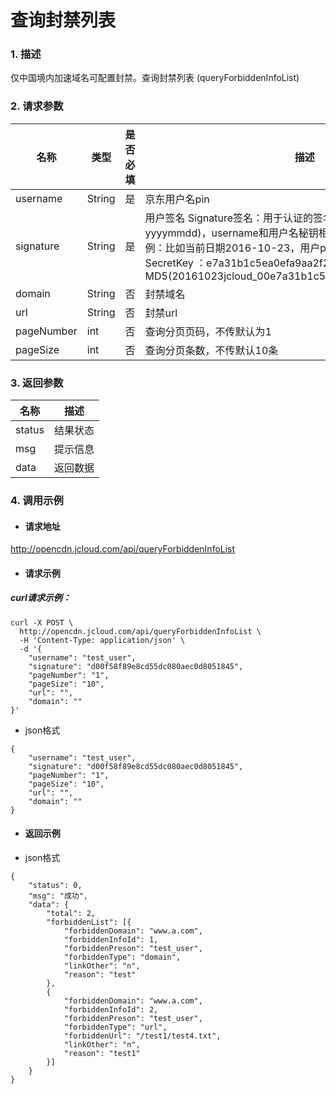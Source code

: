 # **查询封禁列表**
### 1. 描述

仅中国境内加速域名可配置封禁。查询封禁列表 (queryForbiddenInfoList)

### 2. 请求参数

| **名称**      | **类型** | **是否必填** | **描述**                          |
| ----------- | ------ | -------- | ------------------------------- |
| username      | String | 是        | 京东用户名pin                          |
| signature  | String | 是        | 用户签名    Signature签名：用于认证的签名信息,签名算法: 日期(格式为 yyyymmdd)，username和用户名秘钥相加的字符串的md5值。签名示例：比如当前日期2016-10-23，用户pin: jcloud_00 ,用户秘钥SecretKey ：e7a31b1c5ea0efa9aa2f29c6559f7d61那签名为MD5(20161023jcloud_00e7a31b1c5ea0efa9aa2f29c6559f7d61)                    |
| domain      | String | 否        | 封禁域名 |
| url      | String | 否        | 封禁url |
| pageNumber   | int | 否        | 查询分页页码，不传默认为1 |
| pageSize   | int | 否        | 查询分页条数，不传默认10条 |

### 3. 返回参数

| **名称**         | **描述**               |
| -------------- | -------------------- |
| status      | 结果状态                 |
| msg | 提示信息                   |
| data | 返回数据                   |


### 4. 调用示例

- #### 请求地址
http://opencdn.jcloud.com/api/queryForbiddenInfoList

- #### 请求示例
##### curl请求示例：
```
curl -X POST \
  http://opencdn.jcloud.com/api/queryForbiddenInfoList \
  -H 'Content-Type: application/json' \
  -d '{
    "username": "test_user",
    "signature": "d00f58f89e8cd55dc080aec0d8051845",
    "pageNumber": "1",
    "pageSize": "10",
    "url": "",
    "domain": ""
}'
```


* json格式

```
{
    "username": "test_user",
    "signature": "d00f58f89e8cd55dc080aec0d8051845",
    "pageNumber": "1",
    "pageSize": "10",
    "url": "",
    "domain": ""
}
 ```

- #### 返回示例

* json格式

```
{
	"status": 0,
	"msg": "成功",
	"data": {
		"total": 2,
		"forbiddenList": [{
			"forbiddenDomain": "www.a.com",
			"forbiddenInfoId": 1,
			"forbiddenPreson": "test_user",
			"forbiddenType": "domain",
			"linkOther": "n",
			"reason": "test"
		},
		{
			"forbiddenDomain": "www.a.com",
			"forbiddenInfoId": 2,
			"forbiddenPreson": "test_user",
			"forbiddenType": "url",
			"forbiddenUrl": "/test1/test4.txt",
			"linkOther": "n",
			"reason": "test1"
		}]
	}
}

```
